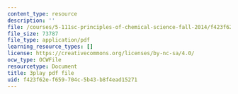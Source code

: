 ```yaml
---
content_type: resource
description: ''
file: /courses/5-111sc-principles-of-chemical-science-fall-2014/f423f62ef659704c5b43b8f4ead15271_O192jrR80oo.pdf
file_size: 73787
file_type: application/pdf
learning_resource_types: []
license: https://creativecommons.org/licenses/by-nc-sa/4.0/
ocw_type: OCWFile
resourcetype: Document
title: 3play pdf file
uid: f423f62e-f659-704c-5b43-b8f4ead15271
---
```

